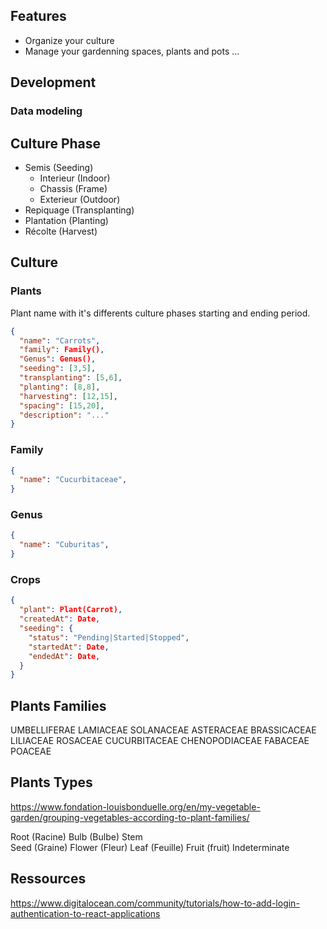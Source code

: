 ## Features

- Organize your culture
- Manage your gardenning spaces, plants and pots …

## Development


### Data modeling

## Culture Phase

- Semis (Seeding)
  - Interieur (Indoor)
  - Chassis (Frame)
  - Exterieur (Outdoor)
- Repiquage (Transplanting)
- Plantation (Planting)
- Récolte (Harvest)

## Culture

### Plants

Plant name with it's differents culture phases starting and ending period.

```json
{
  "name": "Carrots",
  "family": Family(),
  "Genus": Genus(),
  "seeding": [3,5],
  "transplanting": [5,6],
  "planting": [8,8],
  "harvesting": [12,15],
  "spacing": [15,20],
  "description": "..."
}
```

### Family
```json
{
  "name": "Cucurbitaceae",
}
```
### Genus
```json
{
  "name": "Cuburitas",
}
```

### Crops
```json
{
  "plant": Plant(Carrot),
  "createdAt": Date,
  "seeding": {
    "status": "Pending|Started|Stopped",
    "startedAt": Date,
    "endedAt": Date,
  }
}
```

## Plants Families

UMBELLIFERAE
LAMIACEAE
SOLANACEAE
ASTERACEAE
BRASSICACEAE
LILIACEAE
ROSACEAE
CUCURBITACEAE
CHENOPODIACEAE
FABACEAE
POACEAE

## Plants Types

https://www.fondation-louisbonduelle.org/en/my-vegetable-garden/grouping-vegetables-according-to-plant-families/

Root (Racine)
Bulb (Bulbe)
Stem	
Seed	(Graine)
Flower (Fleur)
Leaf	(Feuille)
Fruit	(fruit)
Indeterminate

## Ressources

https://www.digitalocean.com/community/tutorials/how-to-add-login-authentication-to-react-applications

